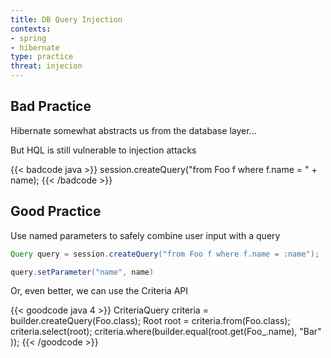 ```yaml
---
title: DB Query Injection
contexts:
- spring
- hibernate
type: practice
threat: injecion
---
```


## Bad Practice

Hibernate somewhat abstracts us from the database layer...

But HQL is still vulnerable to injection attacks

{{< badcode java >}}
session.createQuery("from Foo f where f.name = " + name);
{{< /badcode >}}

## Good Practice

Use named parameters to safely combine user input with a query

```java
Query query = session.createQuery("from Foo f where f.name = :name");

query.setParameter("name", name)
```

Or, even better, we can use the Criteria API

{{< goodcode java 4 >}}
CriteriaQuery<Foo> criteria = builder.createQuery(Foo.class);
Root<Foo> root = criteria.from(Foo.class);
criteria.select(root);
criteria.where(builder.equal(root.get(Foo_.name), "Bar" ));
{{< /goodcode >}}
